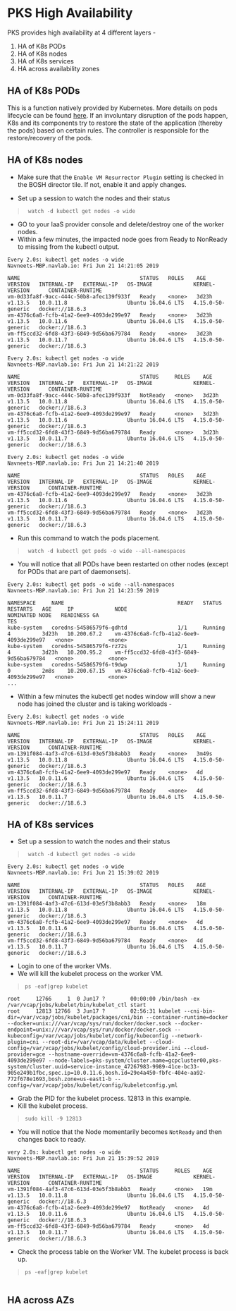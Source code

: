 
# PKS High Availability

PKS provides high availability at 4 different layers -

 1. HA of K8s PODs
 2. HA of K8s nodes
 3. HA of K8s services
 4. HA across availability zones

## HA of K8s PODs

This is a function natively provided by Kubernetes. More details on pods lifecycle can be found [here](https://kubernetes.io/docs/concepts/workloads/pods/pod-lifecycle/). If an involuntary disruption of the pods happen, K8s and its components try to restore the state of the application (thereby the pods) based on certain rules. The controller is responsible for the restore/recovery of the pods. 

## HA of K8s nodes

- Make sure that the `Enable VM Resurrector Plugin` setting is checked in the BOSH director tile. If not, enable it and apply changes. 

- Set up a session to watch the nodes and their status 
> ` watch -d kubectl get nodes -o wide`

- GO to your IaaS provider console and delete/destroy one of the worker nodes.  
- Within a few minutes, the impacted node goes from Ready to NonReady to missing from the kubectl output. 

```shell
Every 2.0s: kubectl get nodes -o wide                                                                                              Navneets-MBP.navlab.io: Fri Jun 21 14:21:05 2019

NAME                                      STATUS   ROLES    AGE     VERSION   INTERNAL-IP   EXTERNAL-IP   OS-IMAGE             KERNEL-VERSION      CONTAINER-RUNTIME
vm-0d33fa8f-9acc-444c-50b8-afec139f933f   Ready    <none>   3d23h   v1.13.5   10.0.11.8                   Ubuntu 16.04.6 LTS   4.15.0-50-generic   docker://18.6.3
vm-4376c6a8-fcfb-41a2-6ee9-4093de299e97   Ready    <none>   3d23h   v1.13.5   10.0.11.6                   Ubuntu 16.04.6 LTS   4.15.0-50-generic   docker://18.6.3
vm-ff5ccd32-6fd8-43f3-6849-9d56ba679784   Ready    <none>   3d23h   v1.13.5   10.0.11.7                   Ubuntu 16.04.6 LTS   4.15.0-50-generic   docker://18.6.3
```

```shell
Every 2.0s: kubectl get nodes -o wide                                                                                              Navneets-MBP.navlab.io: Fri Jun 21 14:21:22 2019

NAME                                      STATUS     ROLES    AGE     VERSION   INTERNAL-IP   EXTERNAL-IP   OS-IMAGE             KERNEL-VERSION      CONTAINER-RUNTIME
vm-0d33fa8f-9acc-444c-50b8-afec139f933f   NotReady   <none>   3d23h   v1.13.5   10.0.11.8                   Ubuntu 16.04.6 LTS   4.15.0-50-generic   docker://18.6.3
vm-4376c6a8-fcfb-41a2-6ee9-4093de299e97   Ready      <none>   3d23h   v1.13.5   10.0.11.6                   Ubuntu 16.04.6 LTS   4.15.0-50-generic   docker://18.6.3
vm-ff5ccd32-6fd8-43f3-6849-9d56ba679784   Ready      <none>   3d23h   v1.13.5   10.0.11.7                   Ubuntu 16.04.6 LTS   4.15.0-50-generic   docker://18.6.3

```

```shell
Every 2.0s: kubectl get nodes -o wide                                                                                              Navneets-MBP.navlab.io: Fri Jun 21 14:21:40 2019

NAME                                      STATUS   ROLES    AGE     VERSION   INTERNAL-IP   EXTERNAL-IP   OS-IMAGE             KERNEL-VERSION      CONTAINER-RUNTIME
vm-4376c6a8-fcfb-41a2-6ee9-4093de299e97   Ready    <none>   3d23h   v1.13.5   10.0.11.6                   Ubuntu 16.04.6 LTS   4.15.0-50-generic   docker://18.6.3
vm-ff5ccd32-6fd8-43f3-6849-9d56ba679784   Ready    <none>   3d23h   v1.13.5   10.0.11.7                   Ubuntu 16.04.6 LTS   4.15.0-50-generic   docker://18.6.3

```

- Run this command to watch the pods placement. 
> ` watch -d kubectl get pods -o wide --all-namespaces`

- You will notice that all PODs have been restarted on other nodes (except for PODs that are part of daemonsets). 

```shell
Every 2.0s: kubectl get pods -o wide --all-namespaces                                                                              Navneets-MBP.navlab.io: Fri Jun 21 14:23:59 2019

NAMESPACE     NAME                                    READY   STATUS      RESTARTS   AGE     IP             NODE                                      NOMINATED NODE   READINESS GA
TES
kube-system   coredns-54586579f6-gdhtd                1/1     Running     4          3d23h   10.200.67.2    vm-4376c6a8-fcfb-41a2-6ee9-4093de299e97   <none>           <none>
kube-system   coredns-54586579f6-rz72s                1/1     Running     4          3d23h   10.200.95.2    vm-ff5ccd32-6fd8-43f3-6849-9d56ba679784   <none>           <none>
kube-system   coredns-54586579f6-t9dwp                1/1     Running     0          2m8s    10.200.67.15   vm-4376c6a8-fcfb-41a2-6ee9-4093de299e97   <none>           <none>
...
```

- Within a few minutes the kubectl get nodes window will show a new node has joined the cluster and is taking workloads -

```shell
Every 2.0s: kubectl get nodes -o wide                                                                                              Navneets-MBP.navlab.io: Fri Jun 21 15:24:11 2019

NAME                                      STATUS   ROLES    AGE     VERSION   INTERNAL-IP   EXTERNAL-IP   OS-IMAGE             KERNEL-VERSION      CONTAINER-RUNTIME
vm-1391f084-4af3-47c6-613d-03e5f3b8abb3   Ready    <none>   3m49s   v1.13.5   10.0.11.8                   Ubuntu 16.04.6 LTS   4.15.0-50-generic   docker://18.6.3
vm-4376c6a8-fcfb-41a2-6ee9-4093de299e97   Ready    <none>   4d      v1.13.5   10.0.11.6                   Ubuntu 16.04.6 LTS   4.15.0-50-generic   docker://18.6.3
vm-ff5ccd32-6fd8-43f3-6849-9d56ba679784   Ready    <none>   4d      v1.13.5   10.0.11.7                   Ubuntu 16.04.6 LTS   4.15.0-50-generic   docker://18.6.3
```

## HA of K8s services

- Set up a session to watch the nodes and their status 
> ` watch -d kubectl get nodes -o wide`

```shell
Every 2.0s: kubectl get nodes -o wide                                                                                              Navneets-MBP.navlab.io: Fri Jun 21 15:39:02 2019

NAME                                      STATUS   ROLES    AGE   VERSION   INTERNAL-IP   EXTERNAL-IP   OS-IMAGE             KERNEL-VERSION      CONTAINER-RUNTIME
vm-1391f084-4af3-47c6-613d-03e5f3b8abb3   Ready    <none>   18m   v1.13.5   10.0.11.8                   Ubuntu 16.04.6 LTS   4.15.0-50-generic   docker://18.6.3
vm-4376c6a8-fcfb-41a2-6ee9-4093de299e97   Ready    <none>   4d    v1.13.5   10.0.11.6                   Ubuntu 16.04.6 LTS   4.15.0-50-generic   docker://18.6.3
vm-ff5ccd32-6fd8-43f3-6849-9d56ba679784   Ready    <none>   4d    v1.13.5   10.0.11.7                   Ubuntu 16.04.6 LTS   4.15.0-50-generic   docker://18.6.3
```
- Login to one of the worker VMs. 
- We will kill the kubelet  process on the worker VM. 
> `ps -eaf|grep kubelet`

```shell
root     12766     1  0 Jun17 ?        00:00:00 /bin/bash -ex /var/vcap/jobs/kubelet/bin/kubelet_ctl start
root     12813 12766  3 Jun17 ?        02:56:31 kubelet --cni-bin-dir=/var/vcap/jobs/kubelet/packages/cni/bin --container-runtime=docker --docker=unix:///var/vcap/sys/run/docker/docker.sock --docker-endpoint=unix:///var/vcap/sys/run/docker/docker.sock --kubeconfig=/var/vcap/jobs/kubelet/config/kubeconfig --network-plugin=cni --root-dir=/var/vcap/data/kubelet --cloud-config=/var/vcap/jobs/kubelet/config/cloud-provider.ini --cloud-provider=gce --hostname-override=vm-4376c6a8-fcfb-41a2-6ee9-4093de299e97 --node-labels=pks-system/cluster.name=gcpcluster00,pks-system/cluster.uuid=service-instance_47267983-9989-41ce-bc33-905e249b1fbc,spec.ip=10.0.11.6,bosh.id=29e4a450-fbfc-404e-aa92-772f678e1693,bosh.zone=us-east1-b --config=/var/vcap/jobs/kubelet/config/kubeletconfig.yml
```
- Grab the PID for the kubelet process. 12813 in this example.
- Kill the kubelet process.
>`sudo kill -9 12813`

- You will notice that the Node momentarily becomes `NotReady` and then changes back to ready. 

```shell
very 2.0s: kubectl get nodes -o wide                                                                                              Navneets-MBP.navlab.io: Fri Jun 21 15:39:52 2019

NAME                                      STATUS     ROLES    AGE   VERSION   INTERNAL-IP   EXTERNAL-IP   OS-IMAGE             KERNEL-VERSION      CONTAINER-RUNTIME
vm-1391f084-4af3-47c6-613d-03e5f3b8abb3   Ready      <none>   19m   v1.13.5   10.0.11.8                   Ubuntu 16.04.6 LTS   4.15.0-50-generic   docker://18.6.3
vm-4376c6a8-fcfb-41a2-6ee9-4093de299e97   NotReady   <none>   4d    v1.13.5   10.0.11.6                   Ubuntu 16.04.6 LTS   4.15.0-50-generic   docker://18.6.3
vm-ff5ccd32-6fd8-43f3-6849-9d56ba679784   Ready      <none>   4d    v1.13.5   10.0.11.7                   Ubuntu 16.04.6 LTS   4.15.0-50-generic   docker://18.6.3
```

- Check the process table on the Worker VM. The kubelet process is back up. 
> `ps -eaf|grep kubelet`

```shell

```


## HA across AZs


<!--stackedit_data:
eyJoaXN0b3J5IjpbLTQ5NDMwNjE5MCw5NTY2NzY5NzgsLTEzND
Y2MTMwNTYsLTk5ODEzOTU3MCwtNTAxMzc2MTcsLTE1NTgyNzEw
OTcsLTE2MjU4ODAxOTYsNzMwOTk4MTE2XX0=
-->